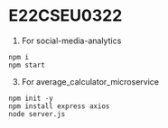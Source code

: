 # E22CSEU0322

1. For social-media-analytics

```
npm i
npm start
```

3. For average_calculator_microservice

```
npm init -y
npm install express axios
node server.js
```
